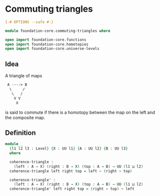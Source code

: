 # Commuting triangles

```agda
{-# OPTIONS --safe #-}

module foundation-core.commuting-triangles where

open import foundation-core.functions
open import foundation-core.homotopies
open import foundation-core.universe-levels
```

## Idea

A triangle of maps

```md
 A ----> B
  \     /
   \   /
    V V
     X
```

is said to commute if there is a homotopy between the map on the left and the composite map.

## Definition

```agda
module _
  {l1 l2 l3 : Level} {X : UU l1} {A : UU l2} {B : UU l3}
  where

  coherence-triangle :
    (left : A → X) (right : B → X) (top : A → B) → UU (l1 ⊔ l2)
  coherence-triangle left right top = left ~ (right ∘ top)

  coherence-triangle' :
    (left : A → X) (right : B → X) (top : A → B) → UU (l1 ⊔ l2)
  coherence-triangle' left right top = (right ∘ top) ~ left
```

